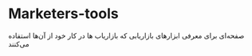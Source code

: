 # Marketers-tools
صفحه‌ای برای معرفی ابزارهای بازاریابی که بازاریاب ها در کار خود از آن‌ها استفاده می‌کنند
